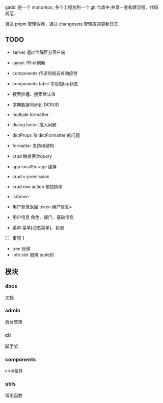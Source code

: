 gaddi 是一个 monorepo, 多个工程放到一个 git 仓库中;共享一套构建流程、代码规范.

通过 pnpm 管理依赖，通过 changesets 管理库的更新日志

## TODO

- server 通过注解区分客户端
- layout 不hot刷新
- components 传递的值去掉响应性
- components table 字段加tag状态

- 搜索插槽、搜索默认值
- 字典数据同步到 DCRUD
- multiple formatter
- dialog footer 插入问题
- dictProps 和 dictFormatter 的问题
- formatter 支持树结构
- crud 触发俩次query
- app localStorage 缓存
- crud v-premission
- crud row action 按钮排序
- isAdmin
- 用户登录返回 token 用户信息+
- 用户信息 角色、部门、基础信息
- 菜单 菜单[动态菜单]、权限
- [ ] 事项 1
- tree 处理
- info slot 服用 table的

## 模块

### docs

文档

### admin

后台管理

### cli

脚手架

### components

crud组件

### utils

常用函数
